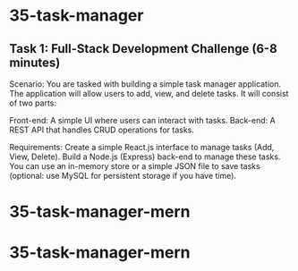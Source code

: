 # 35-task-manager
## Task 1: Full-Stack Development Challenge (6-8 minutes)
Scenario:
You are tasked with building a simple task manager application. The application will allow users to add, view, and delete tasks. It will consist of two parts:

Front-end: A simple UI where users can interact with tasks.
Back-end: A REST API that handles CRUD operations for tasks.

Requirements:
Create a simple React.js interface to manage tasks (Add, View, Delete).
Build a Node.js (Express) back-end to manage these tasks. You can use an in-memory store or a simple JSON file to save tasks (optional: use MySQL for persistent storage if you have time).

# 35-task-manager-mern
# 35-task-manager-mern
